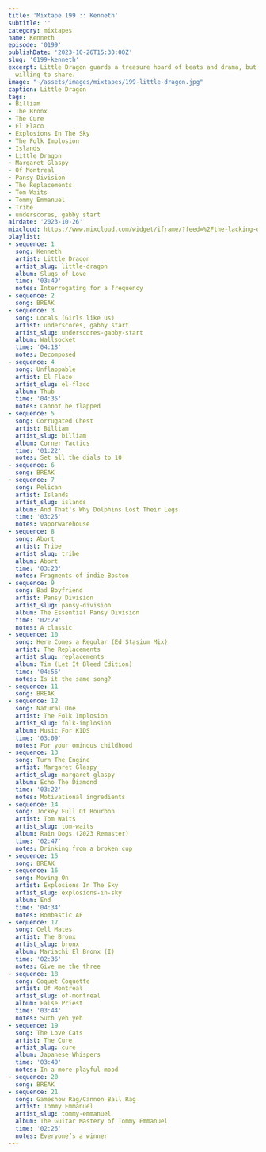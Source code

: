 ```yaml
---
title: 'Mixtape 199 :: Kenneth'
subtitle: ''
category: mixtapes
name: Kenneth
episode: '0199'
publishDate: '2023-10-26T15:30:00Z'
slug: '0199-kenneth'
excerpt: Little Dragon guards a treasure hoard of beats and drama, but they are quite
  willing to share.
image: "~/assets/images/mixtapes/199-little-dragon.jpg"
caption: Little Dragon
tags:
- Billiam
- The Bronx
- The Cure
- El Flaco
- Explosions In The Sky
- The Folk Implosion
- Islands
- Little Dragon
- Margaret Glaspy
- Of Montreal
- Pansy Division
- The Replacements
- Tom Waits
- Tommy Emmanuel
- Tribe
- underscores, gabby start
airdate: '2023-10-26'
mixcloud: https://www.mixcloud.com/widget/iframe/?feed=%2Fthe-lacking-org%2Fu1mgax-199-kenneth%2F&hide_artwork=1&hide_cover=1
playlist:
- sequence: 1
  song: Kenneth
  artist: Little Dragon
  artist_slug: little-dragon
  album: Slugs of Love
  time: '03:49'
  notes: Interrogating for a frequency
- sequence: 2
  song: BREAK
- sequence: 3
  song: Locals (Girls like us)
  artist: underscores, gabby start
  artist_slug: underscores-gabby-start
  album: Wallsocket
  time: '04:18'
  notes: Decomposed
- sequence: 4
  song: Unflappable
  artist: El Flaco
  artist_slug: el-flaco
  album: Thub
  time: '04:35'
  notes: Cannot be flapped
- sequence: 5
  song: Corrugated Chest
  artist: Billiam
  artist_slug: billiam
  album: Corner Tactics
  time: '01:22'
  notes: Set all the dials to 10
- sequence: 6
  song: BREAK
- sequence: 7
  song: Pelican
  artist: Islands
  artist_slug: islands
  album: And That's Why Dolphins Lost Their Legs
  time: '03:25'
  notes: Vaporwarehouse
- sequence: 8
  song: Abort
  artist: Tribe
  artist_slug: tribe
  album: Abort
  time: '03:23'
  notes: Fragments of indie Boston
- sequence: 9
  song: Bad Boyfriend
  artist: Pansy Division
  artist_slug: pansy-division
  album: The Essential Pansy Division
  time: '02:29'
  notes: A classic
- sequence: 10
  song: Here Comes a Regular (Ed Stasium Mix)
  artist: The Replacements
  artist_slug: replacements
  album: Tim (Let It Bleed Edition)
  time: '04:56'
  notes: Is it the same song?
- sequence: 11
  song: BREAK
- sequence: 12
  song: Natural One
  artist: The Folk Implosion
  artist_slug: folk-implosion
  album: Music For KIDS
  time: '03:09'
  notes: For your ominous childhood
- sequence: 13
  song: Turn The Engine
  artist: Margaret Glaspy
  artist_slug: margaret-glaspy
  album: Echo The Diamond
  time: '03:22'
  notes: Motivational ingredients
- sequence: 14
  song: Jockey Full Of Bourbon
  artist: Tom Waits
  artist_slug: tom-waits
  album: Rain Dogs (2023 Remaster)
  time: '02:47'
  notes: Drinking from a broken cup
- sequence: 15
  song: BREAK
- sequence: 16
  song: Moving On
  artist: Explosions In The Sky
  artist_slug: explosions-in-sky
  album: End
  time: '04:34'
  notes: Bombastic AF
- sequence: 17
  song: Cell Mates
  artist: The Bronx
  artist_slug: bronx
  album: Mariachi El Bronx (I)
  time: '02:36'
  notes: Give me the three
- sequence: 18
  song: Coquet Coquette
  artist: Of Montreal
  artist_slug: of-montreal
  album: False Priest
  time: '03:44'
  notes: Such yeh yeh
- sequence: 19
  song: The Love Cats
  artist: The Cure
  artist_slug: cure
  album: Japanese Whispers
  time: '03:40'
  notes: In a more playful mood
- sequence: 20
  song: BREAK
- sequence: 21
  song: Gameshow Rag/Cannon Ball Rag
  artist: Tommy Emmanuel
  artist_slug: tommy-emmanuel
  album: The Guitar Mastery of Tommy Emmanuel
  time: '02:26'
  notes: Everyone’s a winner
---
```


